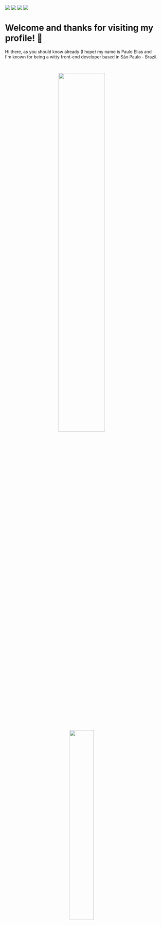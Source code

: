 <div>
 <a href="https://www.linkedin.com/in/pauloeliass/" target="_blank"><img src="https://img.shields.io/badge/LinkedIn-0077B5?style=for-the-badge&logo=linkedin&logoColor=white" target="_blank"></a>
 <a href="https:/instagram.com/joyboyverso" target="_blank"><img src="https://img.shields.io/badge/Instagram-E4405F?style=for-the-badge&logo=instagram&logoColor=white" target="_blank"></a>
 <a href="https:/twitch.tv/joyboyverso" target="_blank"><img src="https://img.shields.io/badge/Twitch-9146FF?style=for-the-badge&logo=twitch&logoColor=white" target="_blank"></a>
 <a href="https:/twitter.com/joyboyverso" target="_blank"><img src="https://img.shields.io/badge/X-000000?style=for-the-badge&logo=x&logoColor=white" target="_blank"></a>
</div>

# Welcome and thanks for visiting my profile! 🖤

Hi there, as you should know already (I hope) my name is Paulo Elias and I'm known for being a witty front-end developer based in São Paulo - Brazil.

&nbsp;

<div  align="center" style="margin-bottom:100px">
<img width=55% align="center"  src="https://github-readme-streak-stats.herokuapp.com?user=pauloeliass&theme=radical&mode=weekly" /><br><br>
<img width=40% align="center" src="https://github-readme-stats-git-main-rafaelalexandrino.vercel.app/api/top-langs/?username=pauloeliass&show_icons=true&theme=radical&layout=compact" />
</div>
 
 &nbsp;
 &nbsp;

## My main skills:
![HTML](https://img.shields.io/badge/HTML5-E34F26?style=for-the-badge&logo=html5&logoColor=white)&nbsp;
![CSS](https://img.shields.io/badge/CSS3-1572B6?style=for-the-badge&logo=css3&logoColor=white)&nbsp;
![JavaScript](https://img.shields.io/badge/JavaScript-F7DF1E?style=for-the-badge&logo=javascript&logoColor=black)&nbsp;
![Wordpress](https://img.shields.io/badge/Wordpress-21759B?style=for-the-badge&logo=wordpress&logoColor=white)&nbsp;
![Git](https://img.shields.io/badge/GIT-E44C30?style=for-the-badge&logo=git&logoColor=white)&nbsp;

## Study roadmap:
![Typescript](https://img.shields.io/badge/TypeScript-007ACC?style=for-the-badge&logo=typescript&logoColor=white)&nbsp;
![React.js](https://img.shields.io/badge/React-20232A?style=for-the-badge&logo=react&logoColor=61DAFB)&nbsp;
![MySQL](https://img.shields.io/badge/MySQL-005C84?style=for-the-badge&logo=mysql&logoColor=white)&nbsp;
![Electron](https://img.shields.io/badge/Electron-2B2E3A?style=for-the-badge&logo=electron&logoColor=9FEAF9)&nbsp;

## A little more about me 👾:

- Audiovisual Producer 🎬
- Photographer 📸
- Gamer 🎮
- Twitch Streamer Afilliate 🔴
- Huge Pokémon Fan 
